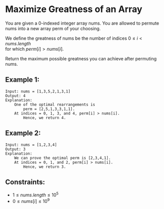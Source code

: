 # Maximize Greatness of an Array

You are given a 0-indexed integer array nums. You are allowed to permute  
nums into a new array perm of your choosing.

We define the greatness of nums be the number of indices $0 \le i < nums.length$  
for which $perm[i] > nums[i]$.

Return the maximum possible greatness you can achieve after permuting nums.

 

## Example 1:

    Input: nums = [1,3,5,2,1,3,1]
    Output: 4
    Explanation: 
        One of the optimal rearrangements is 
            perm = [2,5,1,3,3,1,1].
        At indices = 0, 1, 3, and 4, perm[i] > nums[i]. 
            Hence, we return 4.

## Example 2:

    Input: nums = [1,2,3,4]
    Output: 3
    Explanation: 
        We can prove the optimal perm is [2,3,4,1].
        At indices = 0, 1, and 2, perm[i] > nums[i]. 
            Hence, we return 3.

 

## Constraints:

* $1 \le nums.length \le 10^5$
* $0 \le nums[i] \le 10^9$

